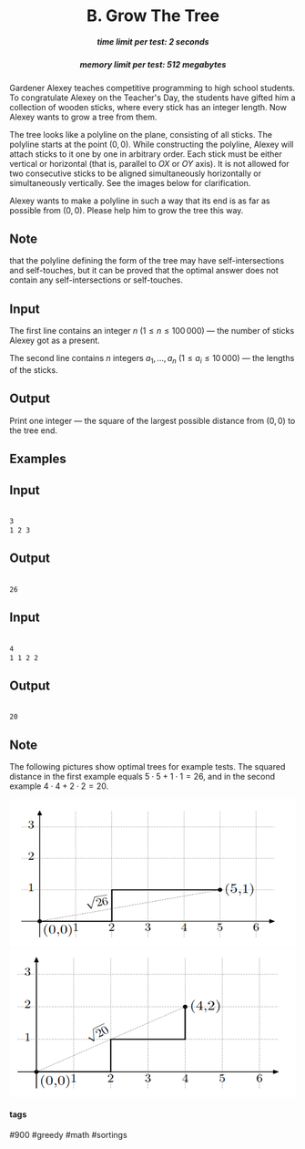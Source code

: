 <h1 style='text-align: center;'> B. Grow The Tree</h1>

<h5 style='text-align: center;'>time limit per test: 2 seconds</h5>
<h5 style='text-align: center;'>memory limit per test: 512 megabytes</h5>

Gardener Alexey teaches competitive programming to high school students. To congratulate Alexey on the Teacher's Day, the students have gifted him a collection of wooden sticks, where every stick has an integer length. Now Alexey wants to grow a tree from them.

The tree looks like a polyline on the plane, consisting of all sticks. The polyline starts at the point $(0, 0)$. While constructing the polyline, Alexey will attach sticks to it one by one in arbitrary order. Each stick must be either vertical or horizontal (that is, parallel to $OX$ or $OY$ axis). It is not allowed for two consecutive sticks to be aligned simultaneously horizontally or simultaneously vertically. See the images below for clarification.

Alexey wants to make a polyline in such a way that its end is as far as possible from $(0, 0)$. Please help him to grow the tree this way.

## Note

 that the polyline defining the form of the tree may have self-intersections and self-touches, but it can be proved that the optimal answer does not contain any self-intersections or self-touches.

## Input

The first line contains an integer $n$ ($1 \le n \le 100\,000$) — the number of sticks Alexey got as a present.

The second line contains $n$ integers $a_1, \ldots, a_n$ ($1 \le a_i \le 10\,000$) — the lengths of the sticks.

## Output

Print one integer — the square of the largest possible distance from $(0, 0)$ to the tree end.

## Examples

## Input


```

3
1 2 3

```
## Output


```

26
```
## Input


```

4
1 1 2 2

```
## Output


```

20
```
## Note

The following pictures show optimal trees for example tests. The squared distance in the first example equals $5 \cdot 5 + 1 \cdot 1 = 26$, and in the second example $4 \cdot 4 + 2 \cdot 2 = 20$.

 ![](images/81e0938fae6e240f89a87aef5a16377ac61160d9.png)  ![](images/b59fc5895b5712823901c276157f5f80a091524d.png) 

#### tags 

#900 #greedy #math #sortings 